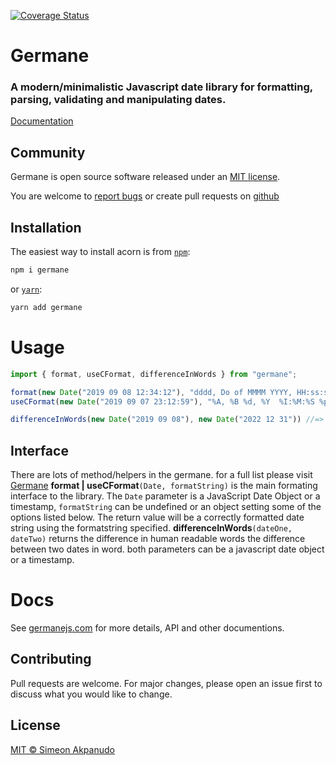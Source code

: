 [![Coverage Status](https://coveralls.io/repos/github/germanejs/germane/badge.svg?branch=master)](https://coveralls.io/github/germanejs/germane?branch=master)

# Germane

### A modern/minimalistic Javascript date library for formatting, parsing, validating and manipulating dates.
[Documentation](https://germanejs.com)

## Community

Germane is open source software released under an
[MIT license](https://github.com/germanejs/germane/blob/master/germane/LICENSE).

You are welcome to
[report bugs](https://github.com/germanejs/germane/issues) or create pull
requests on [github](https://github.com/germanejs/germane)

## Installation
The easiest way to install acorn is from [`npm`](https://www.npmjs.com/):
```sh
npm i germane
```

or [`yarn`](https://yarnpkg.com/):
```sh
yarn add germane
```

# Usage
```javascript
import { format, useCFormat, differenceInWords } from "germane";

format(new Date("2019 09 08 12:34:12"), "dddd, Do of MMMM YYYY, HH:ss:ss"); //=> Sunday, 8th of September 2019, 12:34:12
useCFormat(new Date("2019 09 07 23:12:59"), "%A, %B %d, %Y  %I:%M:%S %p"); //=> Saturday, September 07, 2019  23:12:59 PM

differenceInWords(new Date("2019 09 08"), new Date("2022 12 31")) //=> 3 years, 3 months, 3 weeks, 2 days
```

## Interface
There are lots of method/helpers in the germane. for a full list please visit [Germane](https://germanejs.com)
**format | useCFormat**`(Date, formatString)` is the main formating interface to the library. The
`Date` parameter is a JavaScript Date Object or a timestamp, `formatString` can be undefined or an object
setting some of the options listed below. The return value will be a correctly formatted date string using the formatstring specified.
**differenceInWords**`(dateOne, dateTwo)` returns the difference in human readable words the difference between two dates in word. both parameters can be a javascript date object or a timestamp.

# Docs
See [germanejs.com](https://germanejs.com) for more details, API and other documentions.

## Contributing
Pull requests are welcome. For major changes, please open an issue first to discuss what you would like to change.

## License
[MIT ©️ Simeon Akpanudo](https://github.com/germanejs/germane/blob/master/germane/LICENSE)
